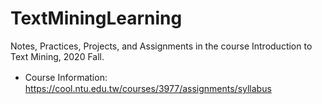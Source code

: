 # TextMiningLearning

Notes, Practices, Projects, and Assignments in the course Introduction to Text Mining, 2020 Fall.

- Course Information:　https://cool.ntu.edu.tw/courses/3977/assignments/syllabus
